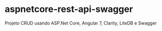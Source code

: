 # aspnetcore-rest-api-swagger
Projeto CRUD usando ASP.Net Core, Angular 7, Clarity, LiteDB e Swagger

